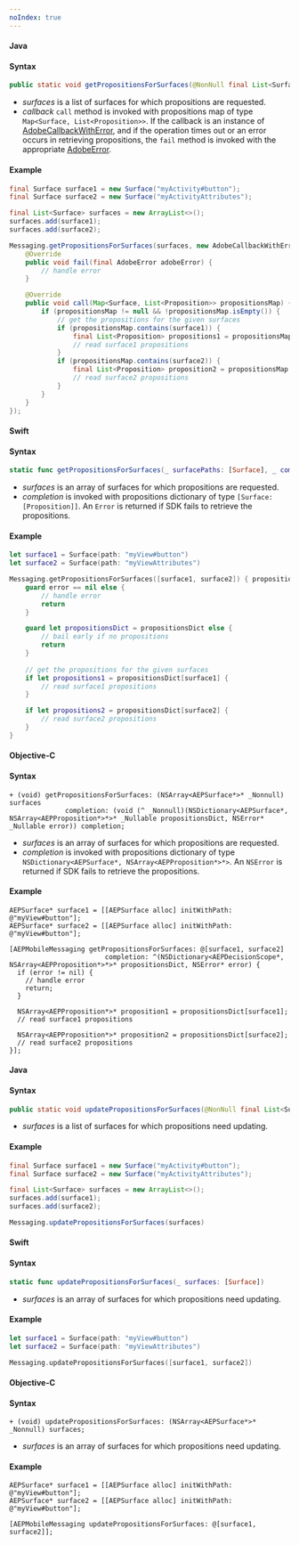 ```yaml
---
noIndex: true
---
```


<Variant platform="android" api="get-propositions-for-surfaces" repeat="6"/>

#### Java

#### Syntax

```java
public static void getPropositionsForSurfaces(@NonNull final List<Surface> surfaces, @NonNull final AdobeCallback<Map<Surface, List<Proposition>>> callback)
```

* _surfaces_ is a list of surfaces for which propositions are requested.
* _callback_ `call` method is invoked with propositions map of type `Map<Surface, List<Proposition>>`. If the callback is an instance of [AdobeCallbackWithError](../../../../home/base/mobile-core/api-reference.md#adobecallbackwitherror), and if the operation times out or an error occurs in retrieving propositions, the `fail` method is invoked with the appropriate [AdobeError](../../../../home/base/mobile-core/api-reference.md#adobeerror).

#### Example

```java
final Surface surface1 = new Surface("myActivity#button");
final Surface surface2 = new Surface("myActivityAttributes");

final List<Surface> surfaces = new ArrayList<>();
surfaces.add(surface1);
surfaces.add(surface2);

Messaging.getPropositionsForSurfaces(surfaces, new AdobeCallbackWithError<Map<Surface, List<Proposition>>>() {
    @Override
    public void fail(final AdobeError adobeError) {
        // handle error
    }

    @Override
    public void call(Map<Surface, List<Proposition>> propositionsMap) {
        if (propositionsMap != null && !propositionsMap.isEmpty()) {
            // get the propositions for the given surfaces
            if (propositionsMap.contains(surface1)) {
                final List<Proposition> propositions1 = propositionsMap.get(surface1)
                // read surface1 propositions
            }
            if (propositionsMap.contains(surface2)) {
                final List<Proposition> proposition2 = propositionsMap.get(surface2)
                // read surface2 propositions
            }
        }
    }
});
```

<Variant platform="ios" api="get-propositions-for-surfaces" repeat="12"/>

#### Swift

#### Syntax

```swift
static func getPropositionsForSurfaces(_ surfacePaths: [Surface], _ completion: @escaping ([Surface: [Proposition]]?, Error?) -> Void)
```

* _surfaces_ is an array of surfaces for which propositions are requested.
* _completion_ is invoked with propositions dictionary of type `[Surface: [Proposition]]`. An `Error` is returned if SDK fails to retrieve the propositions.

#### Example

```swift
let surface1 = Surface(path: "myView#button")
let surface2 = Surface(path: "myViewAttributes")

Messaging.getPropositionsForSurfaces([surface1, surface2]) { propositionsDict, error in
    guard error == nil else {
        // handle error
        return
    }

    guard let propositionsDict = propositionsDict else {
        // bail early if no propositions
        return
    }
    
    // get the propositions for the given surfaces
    if let propositions1 = propositionsDict[surface1] {
        // read surface1 propositions
    }

    if let propositions2 = propositionsDict[surface2] {
        // read surface2 propositions
    }
}
```

#### Objective-C

#### Syntax

```objc
+ (void) getPropositionsForSurfaces: (NSArray<AEPSurface*>* _Nonnull) surfaces 
              completion: (void (^ _Nonnull)(NSDictionary<AEPSurface*, NSArray<AEPProposition*>*>* _Nullable propositionsDict, NSError* _Nullable error)) completion;
```

* _surfaces_ is an array of surfaces for which propositions are requested.
* _completion_ is invoked with propositions dictionary of type `NSDictionary<AEPSurface*, NSArray<AEPProposition*>*>`. An `NSError` is returned if SDK fails to retrieve the propositions.

#### Example

```objc
AEPSurface* surface1 = [[AEPSurface alloc] initWithPath: @"myView#button"];
AEPSurface* surface2 = [[AEPSurface alloc] initWithPath: @"myView#button"];

[AEPMobileMessaging getPropositionsForSurfaces: @[surface1, surface2] 
                        completion: ^(NSDictionary<AEPDecisionScope*, NSArray<AEPProposition*>*>* propositionsDict, NSError* error) {
  if (error != nil) {
    // handle error   
    return;
  }

  NSArray<AEPProposition*>* proposition1 = propositionsDict[surface1];
  // read surface1 propositions

  NSArray<AEPProposition*>* proposition2 = propositionsDict[surface2];
  // read surface2 propositions
}];
```

<Variant platform="android" api="update-propositions-for-surfaces" repeat="6"/>

#### Java

#### Syntax

```java
public static void updatePropositionsForSurfaces(@NonNull final List<Surface> surfaces)
```

* _surfaces_ is a list of surfaces for which propositions need updating.

#### Example

```java
final Surface surface1 = new Surface("myActivity#button");
final Surface surface2 = new Surface("myActivityAttributes");

final List<Surface> surfaces = new ArrayList<>();
surfaces.add(surface1);
surfaces.add(surface2);

Messaging.updatePropositionsForSurfaces(surfaces)
```

<Variant platform="ios" api="update-propositions-for-surfaces" repeat="12"/>

#### Swift

#### Syntax

```swift
static func updatePropositionsForSurfaces(_ surfaces: [Surface])
```

* _surfaces_ is an array of surfaces for which propositions need updating.

#### Example

```swift
let surface1 = Surface(path: "myView#button")
let surface2 = Surface(path: "myViewAttributes")

Messaging.updatePropositionsForSurfaces([surface1, surface2])
```

#### Objective-C

#### Syntax

```objc
+ (void) updatePropositionsForSurfaces: (NSArray<AEPSurface*>* _Nonnull) surfaces;
```

* _surfaces_ is an array of surfaces for which propositions need updating.

#### Example

```objc
AEPSurface* surface1 = [[AEPSurface alloc] initWithPath: @"myView#button"];
AEPSurface* surface2 = [[AEPSurface alloc] initWithPath: @"myView#button"];

[AEPMobileMessaging updatePropositionsForSurfaces: @[surface1, surface2]]; 
```